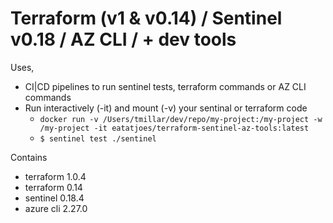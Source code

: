 # Terraform (v1 & v0.14) / Sentinel v0.18 / AZ CLI / + dev tools

Uses,
- CI|CD pipelines to run sentinel tests, terraform commands or AZ CLI commands
- Run interactively (-it) and mount (-v) your sentinal or terraform code
    - `docker run -v /Users/tmillar/dev/repo/my-project:/my-project -w /my-project -it eatatjoes/terraform-sentinel-az-tools:latest`
    - `$ sentinel test ./sentinel`

Contains 
- terraform 1.0.4
- terraform 0.14
- sentinel 0.18.4
- azure cli 2.27.0
